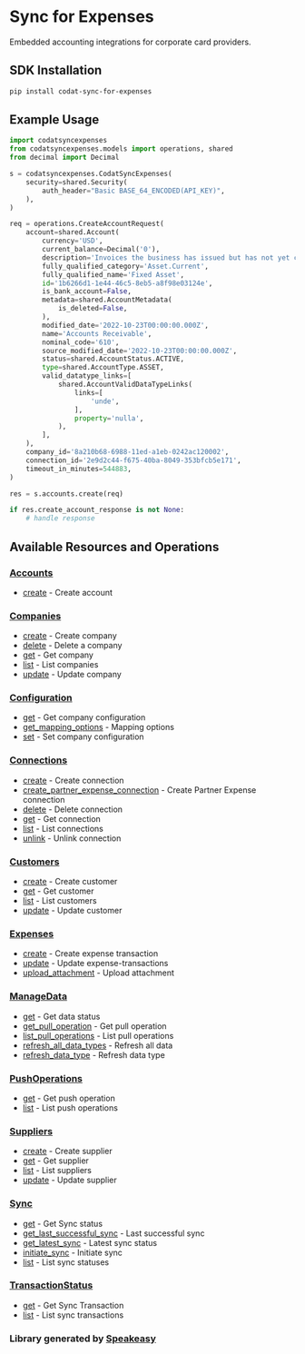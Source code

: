 # Sync for Expenses
    
﻿Embedded accounting integrations for corporate card providers.

<!-- Start SDK Installation -->
## SDK Installation

```bash
pip install codat-sync-for-expenses
```
<!-- End SDK Installation -->

## Example Usage
<!-- Start SDK Example Usage -->


```python
import codatsyncexpenses
from codatsyncexpenses.models import operations, shared
from decimal import Decimal

s = codatsyncexpenses.CodatSyncExpenses(
    security=shared.Security(
        auth_header="Basic BASE_64_ENCODED(API_KEY)",
    ),
)

req = operations.CreateAccountRequest(
    account=shared.Account(
        currency='USD',
        current_balance=Decimal('0'),
        description='Invoices the business has issued but has not yet collected payment on.',
        fully_qualified_category='Asset.Current',
        fully_qualified_name='Fixed Asset',
        id='1b6266d1-1e44-46c5-8eb5-a8f98e03124e',
        is_bank_account=False,
        metadata=shared.AccountMetadata(
            is_deleted=False,
        ),
        modified_date='2022-10-23T00:00:00.000Z',
        name='Accounts Receivable',
        nominal_code='610',
        source_modified_date='2022-10-23T00:00:00.000Z',
        status=shared.AccountStatus.ACTIVE,
        type=shared.AccountType.ASSET,
        valid_datatype_links=[
            shared.AccountValidDataTypeLinks(
                links=[
                    'unde',
                ],
                property='nulla',
            ),
        ],
    ),
    company_id='8a210b68-6988-11ed-a1eb-0242ac120002',
    connection_id='2e9d2c44-f675-40ba-8049-353bfcb5e171',
    timeout_in_minutes=544883,
)

res = s.accounts.create(req)

if res.create_account_response is not None:
    # handle response
```
<!-- End SDK Example Usage -->

<!-- Start SDK Available Operations -->
## Available Resources and Operations


### [Accounts](docs/sdks/accounts/README.md)

* [create](docs/sdks/accounts/README.md#create) - Create account

### [Companies](docs/sdks/companies/README.md)

* [create](docs/sdks/companies/README.md#create) - Create company
* [delete](docs/sdks/companies/README.md#delete) - Delete a company
* [get](docs/sdks/companies/README.md#get) - Get company
* [list](docs/sdks/companies/README.md#list) - List companies
* [update](docs/sdks/companies/README.md#update) - Update company

### [Configuration](docs/sdks/configuration/README.md)

* [get](docs/sdks/configuration/README.md#get) - Get company configuration
* [get_mapping_options](docs/sdks/configuration/README.md#get_mapping_options) - Mapping options
* [set](docs/sdks/configuration/README.md#set) - Set company configuration

### [Connections](docs/sdks/connections/README.md)

* [create](docs/sdks/connections/README.md#create) - Create connection
* [create_partner_expense_connection](docs/sdks/connections/README.md#create_partner_expense_connection) - Create Partner Expense connection
* [delete](docs/sdks/connections/README.md#delete) - Delete connection
* [get](docs/sdks/connections/README.md#get) - Get connection
* [list](docs/sdks/connections/README.md#list) - List connections
* [unlink](docs/sdks/connections/README.md#unlink) - Unlink connection

### [Customers](docs/sdks/customers/README.md)

* [create](docs/sdks/customers/README.md#create) - Create customer
* [get](docs/sdks/customers/README.md#get) - Get customer
* [list](docs/sdks/customers/README.md#list) - List customers
* [update](docs/sdks/customers/README.md#update) - Update customer

### [Expenses](docs/sdks/expenses/README.md)

* [create](docs/sdks/expenses/README.md#create) - Create expense transaction
* [update](docs/sdks/expenses/README.md#update) - Update expense-transactions
* [upload_attachment](docs/sdks/expenses/README.md#upload_attachment) - Upload attachment

### [ManageData](docs/sdks/managedata/README.md)

* [get](docs/sdks/managedata/README.md#get) - Get data status
* [get_pull_operation](docs/sdks/managedata/README.md#get_pull_operation) - Get pull operation
* [list_pull_operations](docs/sdks/managedata/README.md#list_pull_operations) - List pull operations
* [refresh_all_data_types](docs/sdks/managedata/README.md#refresh_all_data_types) - Refresh all data
* [refresh_data_type](docs/sdks/managedata/README.md#refresh_data_type) - Refresh data type

### [PushOperations](docs/sdks/pushoperations/README.md)

* [get](docs/sdks/pushoperations/README.md#get) - Get push operation
* [list](docs/sdks/pushoperations/README.md#list) - List push operations

### [Suppliers](docs/sdks/suppliers/README.md)

* [create](docs/sdks/suppliers/README.md#create) - Create supplier
* [get](docs/sdks/suppliers/README.md#get) - Get supplier
* [list](docs/sdks/suppliers/README.md#list) - List suppliers
* [update](docs/sdks/suppliers/README.md#update) - Update supplier

### [Sync](docs/sdks/sync/README.md)

* [get](docs/sdks/sync/README.md#get) - Get Sync status
* [get_last_successful_sync](docs/sdks/sync/README.md#get_last_successful_sync) - Last successful sync
* [get_latest_sync](docs/sdks/sync/README.md#get_latest_sync) - Latest sync status
* [initiate_sync](docs/sdks/sync/README.md#initiate_sync) - Initiate sync
* [list](docs/sdks/sync/README.md#list) - List sync statuses

### [TransactionStatus](docs/sdks/transactionstatus/README.md)

* [get](docs/sdks/transactionstatus/README.md#get) - Get Sync Transaction
* [list](docs/sdks/transactionstatus/README.md#list) - List sync transactions
<!-- End SDK Available Operations -->
### Library generated by [Speakeasy](https://docs.speakeasyapi.dev/docs/using-speakeasy/client-sdks)
